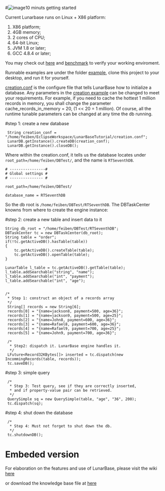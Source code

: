#![image](https://github.com/LunarBaseEngin/LunarBase/blob/master/images/Logo_db_50_50.png)10 minuts getting started

Current Lunarbase runs on Linux + X86 platform:  
 1. X86 platform;   
 2. 4GB memory;  
 3. 2 cores of CPU;  
 4. 64-bit Linux;  
 5. JVM 1.8 or later;  
 6. GCC 4.8.4 or later;  

You may check out [here](https://github.com/LunarBaseEngin/LunarBase/wiki/System-Preparation) and [benchmark](https://github.com/LunarBaseEngin/LunarBase/wiki/BenchMark) to verify your working enviroment.  

Runnable examples are under the folder [example](https://github.com/LunarBaseEngin/Application/tree/master/src/LCG/Examples), clone this project to your desktop, and run it for yourself.

[creation.conf](https://github.com/LunarBaseEngin/Application/blob/master/creation.conf) is the configure file that tells LunarBase how to initialize a database. Any parameters in the [creation example](https://github.com/LunarBaseEngin/Application/blob/master/creation.conf) can be changed to meet your requirements. For example, if you need to cache the hottest 1 million records in memory, you shall change the parameter cache_records_in_memory = 20, (1 << 20 = 1 million). Of course, all the runtime tunable parameters can be changed at any time the db running.

#step 1: create a new database   
```
 String creation_conf = "/home/feiben/EclipseWorkspace/LunarBaseTutorial/creation.conf";  
 LunarDB.getInstance().createDB(creation_conf);  
 LunarDB.getInstance().closeDB();  
```

Where within the creation.conf, it tells us the database locates under ```root_path=/home/feiben/DBTest/```, 
and the name is ```RTSeventhDB```.
``` 
# ----------------#  
# Global settings #  
# --------------- #  

root_path=/home/feiben/DBTest/  

database_name = RTSeventhDB  
```

So the db root is ```/home/feiben/DBTest/RTSeventhDB```. The DBTaskCenter knowns from where to create the engine instance:
 
#step 2: create a new table and insert data to it   
```
String db_root = "/home/feiben/DBTest/RTSeventhDB";  
DBTaskCenter tc = new DBTaskCenter(db_root);  
String table = "order";
if(!tc.getActiveDB().hasTable(table))
{
    tc.getActiveDB().createTable(table); 
    tc.getActiveDB().openTable(table);  
}
		
LunarTable l_table = tc.getActiveDB().getTable(table);
l_table.addSearchable("string", "name");
l_table.addSearchable("int", "payment");
l_table.addSearchable("int", "age");
		
			
/*  
 * Step 1: construct an object of a records array  
 */  
 String[] records = new String[6];  
 records[0] = "{name=jackson8, payment=500, age=36}";  
 records[1] = "{name=jackson9, payment=500, age=25}";  
 records[2] = "{name=John8, payment=600, age=36}";  
 records[3] = "{name=Rafael8, payment=600, age=36}";  
 records[4] = "{name=Rafael9, payment=700, age=25}";  
 records[5] = "{name=John9, payment=700, age=36}";  
 		
 /*  
  * Step2: dispatch it. LunarBase engine handles it.  
  */  
 LFuture<Record32KBytes[]> inserted = tc.dispatch(new IncommingRecords(table, records));  
 tc.saveDB();  
``` 

#step 3: simple query  
```   	
 /*  
  * Step 3: Test query, see if they are correctly inserted,   
  * and if property-value pair can be retrieved.   
  */  
 QuerySimple sq = new QuerySimple(table, "age", "36", 200);  
 tc.dispatch(sq);
```

#step 4: shut down the database  
``` 		
 /*  
  * Step 4: Must not forget to shut down the db.  
  */  
 tc.shutdownDB();
```


# Embeded version
For elaboration on the features and use of LunarBase, please visit the wiki [here](
https://github.com/LunarBaseEngin/LunarBase/wiki)

or download the knowledge base file at [here](https://github.com/LunarBaseEngin/LunarBase/blob/master/LunarBase%20--%20A%20database%20engin%20for%20managing%20very%20large%20amounts%20of%20data%20--%20EN%20--V0.8.pdf)


